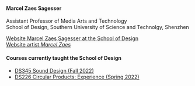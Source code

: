 [//]: # (Title: Marcel Zaes Sagesser - Research in Media Arts, Technology, and Sound)  
[//]: # (Author: Marcel Zaes Sagesser)  
[//]: # (Description: Research website of Marcel Zaes Sagesser)  
[//]: # (Tags: #Sustech #sound #media #arts #technology)  
[//]: # (Date: June 2, 2022)  

#### Marcel Zaes Sagesser
Assistant Professor of Media Arts and Technology  
School of Design, Southern University of Science and Technolgy, Shenzhen

[Website Marcel Zaes Sagesser at the School of Design](https://designschool.sustech.edu.cn/academics/faculty)  
[Website artist *Marcel Zaes*](https://marcelzaes.com)

#### Courses currently taught the School of Design
- [DS345 Sound Design (Fall 2022)](ds345)
- [DS226 Circular Products: Experience (Spring 2022)](ds226/home.md)

